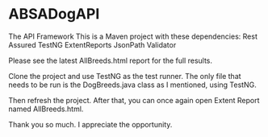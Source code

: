 # ABSADogAPI
The API Framework 
This is a Maven project with these dependencies:
Rest Assured
TestNG
ExtentReports
JsonPath Validator

Please see the latest AllBreeds.html report for the full results.

Clone the project and use TestNG as the test runner. The only file that needs to be run is the DogBreeds.java class as I mentioned, using TestNG.

Then refresh the project.
After that, you can once again open Extent Report named AllBreeds.html.

Thank you so much.
I appreciate the opportunity.
